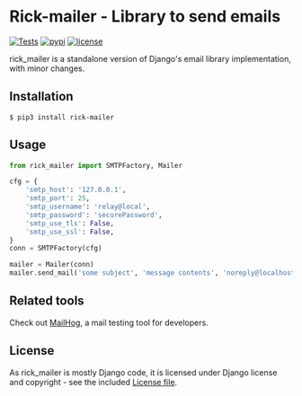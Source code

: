 # Rick-mailer - Library to send emails 

[![Tests](https://github.com/oddbit-project/rick-mailer/workflows/Tests/badge.svg?branch=master)](https://github.com/oddbit-project/rick-mailer/actions)
[![pypi](https://img.shields.io/pypi/v/rick-mailer.svg)](https://pypi.org/project/rick-mailer/)
[![license](https://img.shields.io/pypi/l/rick-mailer.svg)](https://github.com/oddbit-project/rick-mailer/blob/master/LICENSE)


rick_mailer is a standalone version of Django's email library implementation, with minor changes.

## Installation

```shell
$ pip3 install rick-mailer
```

## Usage

```python
from rick_mailer import SMTPFactory, Mailer

cfg = {
    'smtp_host': '127.0.0.1',
    'smtp_port': 25,
    'smtp_username': 'relay@local',
    'smtp_password': 'securePassword',
    'smtp_use_tls': False,
    'smtp_use_ssl': False,    
}
conn = SMTPFactory(cfg)

mailer = Mailer(conn)
mailer.send_mail('some subject', 'message contents', 'noreply@localhost', ['user1@domain.tld', 'user2@domain.tld'])
```

## Related tools

Check out [MailHog](https://github.com/mailhog/MailHog), a mail testing tool for developers.

## License
As rick_mailer is mostly Django code, it is licensed under Django license and copyright - see the included [License file](LICENSE).
